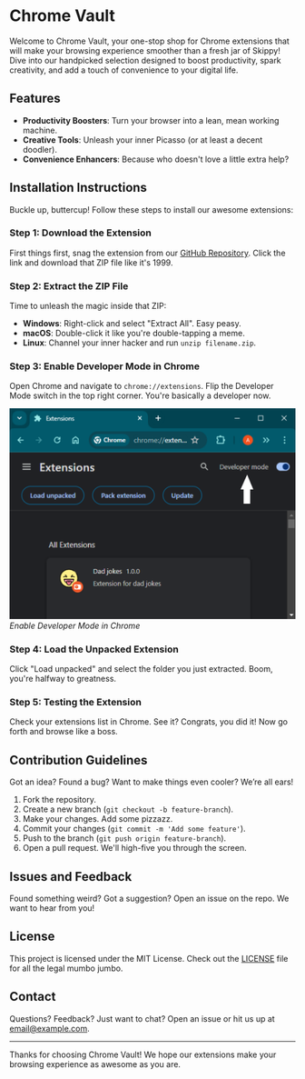 # Chrome Vault

Welcome to Chrome Vault, your one-stop shop for Chrome extensions that will make your browsing experience smoother than a fresh jar of Skippy! Dive into our handpicked selection designed to boost productivity, spark creativity, and add a touch of convenience to your digital life.

## Features

- **Productivity Boosters**: Turn your browser into a lean, mean working machine.
- **Creative Tools**: Unleash your inner Picasso (or at least a decent doodler).
- **Convenience Enhancers**: Because who doesn't love a little extra help?

## Installation Instructions

Buckle up, buttercup! Follow these steps to install our awesome extensions:

### Step 1: Download the Extension

First things first, snag the extension from our [GitHub Repository](https://github.com/anukultyagi/Chrome-Extensions-Showcase). Click the link and download that ZIP file like it's 1999.

### Step 2: Extract the ZIP File

Time to unleash the magic inside that ZIP:

- **Windows**: Right-click and select "Extract All". Easy peasy.
- **macOS**: Double-click it like you're double-tapping a meme.
- **Linux**: Channel your inner hacker and run `unzip filename.zip`.

### Step 3: Enable Developer Mode in Chrome

Open Chrome and navigate to `chrome://extensions`. Flip the Developer Mode switch in the top right corner. You're basically a developer now.

![Enable Developer Mode](/public/images/enable-developer-mode.png)
_Enable Developer Mode in Chrome_

### Step 4: Load the Unpacked Extension

Click "Load unpacked" and select the folder you just extracted. Boom, you're halfway to greatness.

### Step 5: Testing the Extension

Check your extensions list in Chrome. See it? Congrats, you did it! Now go forth and browse like a boss.

## Contribution Guidelines

Got an idea? Found a bug? Want to make things even cooler? We’re all ears!

1. Fork the repository.
2. Create a new branch (`git checkout -b feature-branch`).
3. Make your changes. Add some pizzazz.
4. Commit your changes (`git commit -m 'Add some feature'`).
5. Push to the branch (`git push origin feature-branch`).
6. Open a pull request. We'll high-five you through the screen.

## Issues and Feedback

Found something weird? Got a suggestion? Open an issue on the repo. We want to hear from you!

## License

This project is licensed under the MIT License. Check out the [LICENSE](LICENSE) file for all the legal mumbo jumbo.

## Contact

Questions? Feedback? Just want to chat? Open an issue or hit us up at [email@example.com](mailto:email@example.com).

---

Thanks for choosing Chrome Vault! We hope our extensions make your browsing experience as awesome as you are.
